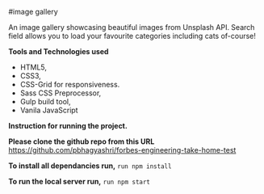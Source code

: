 #image gallery

An image gallery showcasing beautiful images from Unsplash API. Search field allows you to load your favourite categories including cats of-course! 

**Tools and Technologies used**

- HTML5,
- CSS3,
- CSS-Grid for responsiveness.
- Sass CSS Preprocessor, 
- Gulp build tool,
- Vanila JavaScript

**Instruction for running the project.**

**Please clone the github repo from this URL**
https://github.com/pbhagyashri/forbes-engineering-take-home-test

__To install all dependancies run,__
``run npm install``

__To run the local server run,__
``run npm start``





